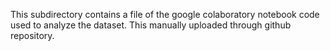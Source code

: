 This subdirectory contains a file of the google colaboratory notebook code used to analyze the dataset. This manually uploaded through github repository. 
